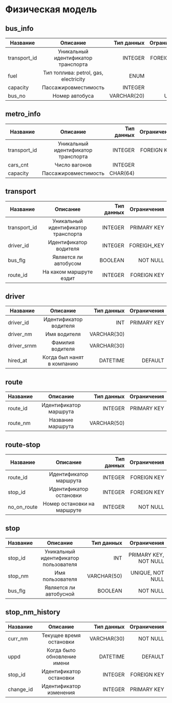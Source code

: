 # Физическая модель

## bus_info

| Название        | Описание           | Тип данных  | Ограничения |
| ------------- |:-------------:| -----:|-----:|
| transport_id      | Уникальный идентификатор транспорта | INTEGER | FOREIGN KEY |
| fuel      | Тип топлива: petrol, gas, electricity    |  ENUM |  |
| capacity | Пассажировместимость    |    INTEGER | |
| bus_no | Номер автобуса  |    VARCHAR(20) | UNIQUE|

## metro_info

| Название        | Описание           | Тип данных  | Ограничения |
| ------------- |:-------------:| -----:|-----:|
| transport_id      |  Уникальный идентификатор транспорта | INTEGER | FOREIGN KEY |
| cars_cnt      | Число вагонов     | INTEGER | |
| capacity |   Пассажировместимость     |    CHAR(64) |  |

## transport

| Название        | Описание           | Тип данных  | Ограничения |
| ------------- |:-------------:| -----:|-----:|
| transport_id      | Уникальный идентификатор транспорта | INTEGER | PRIMARY KEY |
| driver_id      | Идентификатор водителя     |   INTEGER | FOREIGH_KEY |
| bus_flg | Является ли автобусом     |  BOOLEAN | NOT NULL |
| route_id | На каком маршруте ездит    |    INTEGER | FOREIGN KEY |

## driver

| Название        | Описание           | Тип данных  | Ограничения |
| ------------- |:-------------:| -----:|-----:|
| driver_id      | Идентификатор водителя | INT | PRIMARY KEY|
| driver_nm     | Имя водителя     |   VARCHAR(30) | |
| driver_srnm | Фамилия водителя   |    VARCHAR(30) | |
| hired_at | Когда был нанят в компанию      |  DATETIME | DEFAULT |

## route

| Название        | Описание           | Тип данных  | Ограничения |
| ------------- |:-------------:| -----:|-----:|
| route_id     | Идентификатор маршрута | INTEGER | PRIMARY KEY |
| route_nm      | Название маршрута     |   VARCHAR(50) |  |

## route-stop

| Название        | Описание           | Тип данных  | Ограничения |
| ------------- |:-------------:| -----:|-----:|
| route_id     | Идентификатор маршрута | INTEGER | FOREIGN KEY |
| stop_id      | Идентификатор остановки      |   INTEGER | FOREIGN KEY |
| no_on_route | Номер остановки на маршруте  |   INTEGER | NOT NULL |

## stop

| Название        | Описание           | Тип данных  | Ограничения |
| ------------- |:-------------:| -----:|-----:|
| stop_id      | Уникальный идентификатор пользователя | INT | PRIMARY KEY, NOT NULL |
| stop_nm      | Имя пользователя      |   VARCHAR(50) | UNIQUE, NOT NULL |
| bus_flg | Является ли автобусной   |    BOOLEAN | NOT NULL |


## stop_nm_history

| Название        | Описание           | Тип данных  | Ограничения |
| ------------- |:-------------:| -----:|-----:|
| curr_nm      | Текущее время остановки | VARCHAR(30) | NOT NULL |
| uppd      | Когда было обновление имени|   DATETIME | DEFAULT |
| stop_id |   Идентификатор остановки   |   INTEGER | FOREIGN KEY |
| change_id |   Идентификатор изменения   |  INTEGER | PRIMARY KEY |


